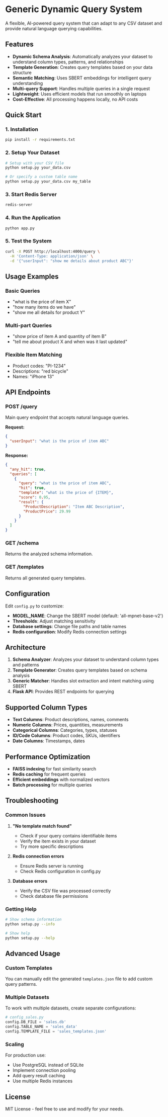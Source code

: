 # Generic Dynamic Query System

A flexible, AI-powered query system that can adapt to any CSV dataset and provide natural language querying capabilities.

## Features

- **Dynamic Schema Analysis**: Automatically analyzes your dataset to understand column types, patterns, and relationships
- **Template Generation**: Creates query templates based on your data structure
- **Semantic Matching**: Uses SBERT embeddings for intelligent query understanding
- **Multi-query Support**: Handles multiple queries in a single request
- **Lightweight**: Uses efficient models that run smoothly on laptops
- **Cost-Effective**: All processing happens locally, no API costs

## Quick Start

### 1. Installation

```bash
pip install -r requirements.txt
```

### 2. Setup Your Dataset

```bash
# Setup with your CSV file
python setup.py your_data.csv

# Or specify a custom table name
python setup.py your_data.csv my_table
```

### 3. Start Redis Server

```bash
redis-server
```

### 4. Run the Application

```bash
python app.py
```

### 5. Test the System

```bash
curl -X POST http://localhost:4000/query \
  -H 'Content-Type: application/json' \
  -d '{"userInput": "show me details about product ABC"}'
```

## Usage Examples

### Basic Queries
- "what is the price of item X"
- "how many items do we have"
- "show me all details for product Y"

### Multi-part Queries
- "show price of item A and quantity of item B"
- "tell me about product X and when was it last updated"

### Flexible Item Matching
- Product codes: "PI-1234"
- Descriptions: "red bicycle"
- Names: "iPhone 13"

## API Endpoints

### POST /query
Main query endpoint that accepts natural language queries.

**Request:**
```json
{
  "userInput": "what is the price of item ABC"
}
```

**Response:**
```json
{
  "any_hit": true,
  "queries": [
    {
      "query": "what is the price of item ABC",
      "hit": true,
      "template": "what is the price of {ITEM}",
      "score": 0.95,
      "result": {
        "ProductDescription": "Item ABC Description",
        "ProductPrice": 29.99
      }
    }
  ]
}
```

### GET /schema
Returns the analyzed schema information.

### GET /templates
Returns all generated query templates.

## Configuration

Edit `config.py` to customize:

- **MODEL_NAME**: Change the SBERT model (default: 'all-mpnet-base-v2')
- **Thresholds**: Adjust matching sensitivity
- **Database settings**: Change file paths and table names
- **Redis configuration**: Modify Redis connection settings

## Architecture

1. **Schema Analyzer**: Analyzes your dataset to understand column types and patterns
2. **Template Generator**: Creates query templates based on schema analysis
3. **Generic Matcher**: Handles slot extraction and intent matching using SBERT
4. **Flask API**: Provides REST endpoints for querying

## Supported Column Types

- **Text Columns**: Product descriptions, names, comments
- **Numeric Columns**: Prices, quantities, measurements
- **Categorical Columns**: Categories, types, statuses
- **ID/Code Columns**: Product codes, SKUs, identifiers
- **Date Columns**: Timestamps, dates

## Performance Optimization

- **FAISS indexing** for fast similarity search
- **Redis caching** for frequent queries
- **Efficient embeddings** with normalized vectors
- **Batch processing** for multiple queries

## Troubleshooting

### Common Issues

1. **"No template match found"**
   - Check if your query contains identifiable items
   - Verify the item exists in your dataset
   - Try more specific descriptions

2. **Redis connection errors**
   - Ensure Redis server is running
   - Check Redis configuration in config.py

3. **Database errors**
   - Verify the CSV file was processed correctly
   - Check database file permissions

### Getting Help

```bash
# Show schema information
python setup.py --info

# Show help
python setup.py --help
```

## Advanced Usage

### Custom Templates

You can manually edit the generated `templates.json` file to add custom query patterns.

### Multiple Datasets

To work with multiple datasets, create separate configurations:

```python
# config_sales.py
config.DB_FILE = 'sales.db'
config.TABLE_NAME = 'sales_data'
config.TEMPLATE_FILE = 'sales_templates.json'
```

### Scaling

For production use:
- Use PostgreSQL instead of SQLite
- Implement connection pooling
- Add query result caching
- Use multiple Redis instances

## License

MIT License - feel free to use and modify for your needs.
